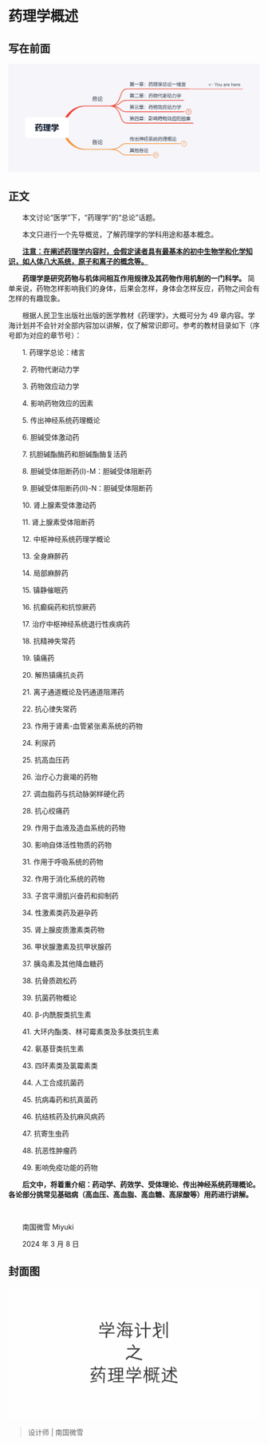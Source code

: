 # 药理学概述

## 写在前面

![](https://raw.githubusercontent.com/TinySnow/GithubImageHosting/main/blog/patchouli-project/pharmacology/药理学概述.png)

## 正文

　　本文讨论“医学”下，“药理学”的“总论”话题。

　　本文只进行一个先导概览，了解药理学的学科用途和基本概念。

　　<u>**注意：在阐述药理学内容时，会假定读者具有最基本的初中生物学和化学知识，如人体八大系统，原子和离子的概念等。**</u>

　　**药理学是研究药物与机体间相互作用规律及其药物作用机制的一门科学。** 简单来说，药物怎样影响我们的身体，后果会怎样，身体会怎样反应，药物之间会有怎样的有趣现象。

　　根据人民卫生出版社出版的医学教材《药理学》，大概可分为 49 章内容。学海计划并不会针对全部内容加以讲解，仅了解常识即可。参考的教材目录如下（序号即为对应的章节号）：

　　1. 药理学总论：绪言

　　2. 药物代谢动力学

　　3. 药物效应动力学

　　4. 影响药物效应的因素

　　5. 传出神经系统药理概论

　　6. 胆碱受体激动药

　　7. 抗胆碱酯酶药和胆碱酯酶复活药

　　8. 胆碱受体阻断药(I)-M：胆碱受体阻断药

　　9. 胆碱受体阻断药(II)-N：胆碱受体阻断药

　　10. 肾上腺素受体激动药

　　11. 肾上腺素受体阻断药

　　12. 中枢神经系统药理学概论

　　13. 全身麻醉药

　　14. 局部麻醉药

　　15. 镇静催眠药

　　16. 抗癫痫药和抗惊厥药

　　17. 治疗中枢神经系统退行性疾病药

　　18. 抗精神失常药

　　19. 镇痛药

　　20. 解热镇痛抗炎药

　　21. 离子通道概论及钙通道阻滞药

　　22. 抗心律失常药

　　23. 作用于肾素-血管紧张素系统的药物

　　24. 利尿药

　　25. 抗高血压药

　　26. 治疗心力衰竭的药物

　　27. 调血脂药与抗动脉粥样硬化药

　　28. 抗心绞痛药

　　29. 作用于血液及造血系统的药物

　　30. 影响自体活性物质的药物

　　31. 作用于呼吸系统的药物

　　32. 作用于消化系统的药物

　　33. 子宫平滑肌兴奋药和抑制药

　　34. 性激素类药及避孕药

　　35. 肾上腺皮质激素类药物

　　36. 甲状腺激素及抗甲状腺药

　　37. 胰岛素及其他降血糖药

　　38. 抗骨质疏松药

　　39. 抗菌药物概论

　　40. β-内酰胺类抗生素

　　41. 大环内酯类、林可霉素类及多肽类抗生素

　　42. 氨基苷类抗生素

　　43. 四环素类及氯霉素类

　　44. 人工合成抗菌药

　　45. 抗病毒药和抗真菌药

　　46. 抗结核药及抗麻风病药

　　47. 抗寄生虫药

　　48. 抗恶性肿瘤药

　　49. 影响免疫功能的药物

　　**后文中，将着重介绍：药动学、药效学、受体理论、传出神经系统药理概论。各论部分挑常见基础病（高血压、高血脂、高血糖、高尿酸等）用药进行讲解。**

<br />

　　南国微雪 Miyuki

　　2024 年 3 月 8 日

## 封面图

![](https://raw.githubusercontent.com/TinySnow/GithubImageHosting/main/blog/patchouli-project/pharmacology/药理学概述.jpg)

> 设计师 | 南国微雪